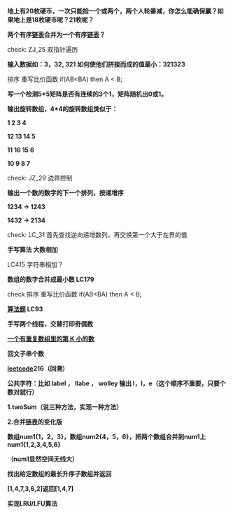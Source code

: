 **地上有20枚硬币，一次只能捡一个或两个，两个人轮番减，你怎么能确保赢？如果地上是18枚硬币呢？21枚呢？**



**两个有序[链表](https://www.nowcoder.com/jump/super-jump/word?word=链表)合并为一个有序[链表](https://www.nowcoder.com/jump/super-jump/word?word=链表)？**

check: ZJ_25 双指针遍历

**输入数据如：3，32, 321 如何使他们拼接而成的值最小：321323**

排序 重写比价函数 if(AB<BA) then A < B;

**写一个检测5*5矩阵是否有连续的3个1，矩阵随机出0或1。**



**输出旋转数组，4*4的旋转数组类似于：**

**1  2   3  4**

**12 13 14 5**

**11 16 15 6**

**10 9  8  7**

check: JZ_29 边界控制

**输出一个数的数字的下一个排列，按递增序**

**1234 -> 1243**

**1432 -> 2134**

check: LC_31 首先查找逆向递增数列，再交换第一个大于左界的值

**手写算法 大数相加**

LC415 字符串相加？

**数组的数字合并成最小数 LC179**

check 排序 重写比价函数 if(AB<BA) then A < B;

**[算法题](https://www.nowcoder.com/jump/super-jump/word?word=算法题) LC93**



**手写两个线程，交替打印奇偶数**



**[一个有重复数组里的第 K 小的数](https://www.nowcoder.com/jump/super-jump/practice?questionId=44581)**



**回文子串个数**



**[leetcode](https://www.nowcoder.com/jump/super-jump/word?word=leetcode)216（回溯）**



**公共字符：比如 label ， llabe ， wolley 输出 l，l，e（这个顺序不重要，只要个数对就行）**



**1.twoSum（说三种方法，实现一种方法）** 



 **2.合并[链表]()的变化版** 

 **数组num1{1，2，3}，数组num2{4，5，6}，把两个数组合并到num1上 num1{1,2,3,4,5,6}** 

 **（num1显然空间无线大）**



**找出给定数组的最长升序子数组并返回**

**[1,4,7,3,6,2]返回[1,4,7]**



**实现LRU/LFU算法**

